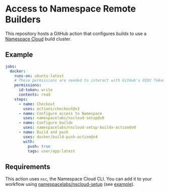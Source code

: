 # Access to Namespace Remote Builders

This repository hosts a GitHub action that configures buildx to use a
[Namespace Cloud](https://cloud.namespace.so) build cluster.

## Example

```yaml
jobs:
  docker:
    runs-on: ubuntu-latest
    # These permissions are needed to interact with GitHub's OIDC Token endpoint.
    permissions:
      id-token: write
      contents: read
    steps:
      - name: Checkout
        uses: actions/checkout@v3
      - name: Configure access to Namespace
        uses: namespacelabs/nscloud-setup@v0
      - name: Configure buildx
        uses: namespacelabs/nscloud-setup-buildx-action@v0
      - name: Build and push
        uses: docker/build-push-action@v4
        with:
          push: true
          tags: user/app:latest
```

## Requirements

This action uses `nsc`, the Namespace Cloud CLI.
You can add it to your workflow using [namespacelabs/nscloud-setup](https://github.com/namespacelabs/nscloud-setup)
(see [example](#example)).
